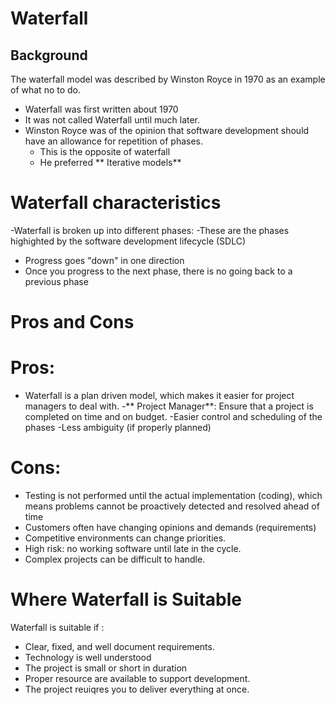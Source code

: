 # Waterfall

## Background

The waterfall model was described by Winston Royce in 1970 as an example of what no to do.

- Waterfall was first written about 1970
- It was not called Waterfall until much later.
- Winston Royce was of the opinion that software development should have an allowance for repetition of phases.
  - This is the opposite of waterfall
  - He preferred ** Iterative models**

# Waterfall characteristics

-Waterfall is broken up into different phases:
-These are the phases highighted by the software development lifecycle (SDLC)

- Progress goes "down" in one direction
- Once you progress to the next phase, there is no going back to a previous phase

# Pros and Cons

# Pros:

- Waterfall is a plan driven model, which makes it easier for project managers to deal with. -** Project Manager**: Ensure that a project is completed on time and on budget.
  -Easier control and scheduling of the phases
  -Less ambiguity (if properly planned)

# Cons:

- Testing is not performed until the actual implementation (coding), which means problems cannot be proactively detected and resolved ahead of time
- Customers often have changing opinions and demands (requirements)
- Competitive environments can change priorities.
- High risk: no working software until late in the cycle.
- Complex projects can be difficult to handle.

# Where Waterfall is Suitable

Waterfall is suitable if :

- Clear, fixed, and well document requirements.
- Technology is well understood
- The project is small or short in duration
- Proper resource are available to support development.
- The project reuiqres you to deliver everything at once.

